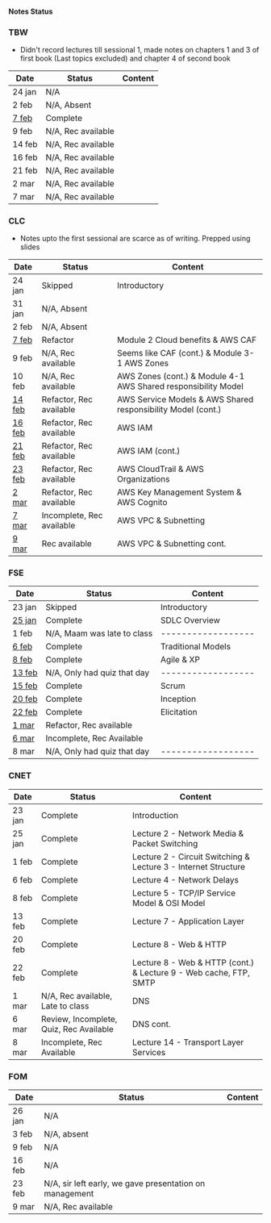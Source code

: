 #### Notes Status

### TBW
- Didn't record lectures till sessional 1, made notes on chapters 1 and 3 of first book (Last topics excluded) and chapter 4 of second book

| Date                                                                                            | Status             | Content |
| ----------------------------------------------------------------------------------------------- | ------------------ | ------- |
| 24 jan                                                                                          | N/A                |         |
| 2 feb                                                                                           | N/A, Absent        |         |
| [7 feb](https://github.com/4W4I5/Semester-4-Notes/blob/main/TBW/TBW%207%20Feb%2C%20%202023.md)| Complete           |         |
| 9 feb                                                                                           | N/A, Rec available |         |
| 14 feb                                                                                          | N/A, Rec available |         |
| 16 feb                                                                                          | N/A, Rec available |         |
| 21 feb                                                                                          | N/A, Rec available |         |
| 2 mar                                                                                           | N/A, Rec available |         |
| 7 mar                                                                                           | N/A, Rec available |         |

### CLC
- Notes upto the first sessional are scarce as of writing. Prepped using slides

| Date   | Status                    | Content                                                        |
| ------ | ------------------------- | -------------------------------------------------------------- |
| 24 jan | Skipped                   | Introductory                                                   |
| 31 jan | N/A, Absent               |                                                                |
| 2 feb  | N/A, Absent               |                                                                |
| [7 feb](https://github.com/4W4I5/Semester-4-Notes/blob/main/CLC/CLC%207%20Feb%2C%202023.md)  | Refactor                  | Module 2 Cloud benefits & AWS CAF                              |
| 9 feb  | N/A, Rec available        | Seems like CAF (cont.) & Module 3-1 AWS Zones                  |
| 10 feb | N/A, Rec available        | AWS Zones (cont.) & Module 4-1 AWS Shared responsibility Model |
| [14 feb](https://github.com/4W4I5/Semester-4-Notes/blob/main/CLC/CLC%2014%20Feb%2C%202023.md) | Refactor, Rec available   | AWS Service Models & AWS Shared responsibility Model (cont.)   |
| [16 feb](https://github.com/4W4I5/Semester-4-Notes/blob/main/CLC/CLC%2016%20Feb%2C%202023.md) | Refactor, Rec available   | AWS IAM                                                        |
| [21 feb](https://github.com/4W4I5/Semester-4-Notes/blob/main/CLC/CLC%2021%20Feb%2C%202023.md) | Refactor, Rec available   | AWS IAM (cont.)                                                |
| [23 feb](https://github.com/4W4I5/Semester-4-Notes/blob/main/CLC/CLC%2023%20Feb%2C%202023.md) | Refactor, Rec available   | AWS CloudTrail & AWS Organizations                             |
| [2 mar](https://github.com/4W4I5/Semester-4-Notes/blob/main/CLC/CLC%202%20Mar%2C%202023.md)  | Refactor, Rec available   | AWS Key Management System & AWS Cognito                        |
| [7 mar](https://github.com/4W4I5/Semester-4-Notes/blob/main/CLC/CLC%207%20Mar%2C%202023.md)  | Incomplete, Rec available | AWS VPC & Subnetting                                           |
| [9 mar](https://github.com/4W4I5/Semester-4-Notes/blob/main/CLC/CLC%209%20Mar%2C%202023.md)  | Rec available             | AWS VPC & Subnetting cont.                                  | 


### FSE
| Date   | Status                      | Content            |
| ------ | --------------------------- | ------------------ |
| 23 jan | Skipped                     | Introductory       |
| [25 jan](https://github.com/4W4I5/Semester-4-Notes/blob/main/FSE/FSE%2025%20Jan%2C%202023%20(SDLC).md) | Complete                    | SDLC Overview      |
| 1 feb  | N/A, Maam was late to class | ------------------ |
| [6 feb](https://github.com/4W4I5/Semester-4-Notes/blob/main/FSE/FSE%206%20Feb%2C%202023%20(Traditional%20Models).md)  | Complete                    | Traditional Models |
| [8 feb](https://github.com/4W4I5/Semester-4-Notes/blob/main/FSE/FSE%208%20Feb%2C%202023%20(Agile%20%26%20XP%20Programming).md)  | Complete                    | Agile & XP         |
| [13 feb](https://github.com/4W4I5/Semester-4-Notes/blob/main/FSE/FSE%2013%20Feb%2C%202023%20(Scrum).md) | N/A, Only had quiz that day | ------------------ |
| [15 feb](https://github.com/4W4I5/Semester-4-Notes/blob/main/FSE/FSE%2015%20Feb%2C%202023%20(Scrum).md) | Complete                    | Scrum              |
| [20 feb](https://github.com/4W4I5/Semester-4-Notes/blob/main/FSE/FSE%2020%20Feb%2C%202023%20(Scrum).md) | Complete                    | Inception          |
| [22 feb](https://github.com/4W4I5/Semester-4-Notes/blob/main/FSE/FSE%2022%20Feb%2C%202023%20(Scrum).md) | Complete                    | Elicitation        |
| [1 mar](https://github.com/4W4I5/Semester-4-Notes/blob/main/FSE/FSE%201%20Mar%2C%202023.md)  | Refactor, Rec available     |                    |
| [6 mar](https://github.com/4W4I5/Semester-4-Notes/blob/main/FSE/FSE%206%20Mar%2C%202023.md)  | Incomplete, Rec Available   |                    |
| 8 mar  | N/A, Only had quiz that day | ------------------ |

### CNET
| Date   | Status                                  | Content                                                           |
| ------ | --------------------------------------- | ----------------------------------------------------------------- |
| 23 jan | Complete                                | Introduction                                                      |
| 25 jan | Complete                                | Lecture 2 - Network Media & Packet Switching                      |
| 1 feb  | Complete                                | Lecture 2 - Circuit Switching & Lecture 3 - Internet Structure    |
| 6 feb  | Complete                                | Lecture 4 - Network Delays                                        |
| 8 feb  | Complete                                | Lecture 5 - TCP/IP Service Model & OSI Model                      |
| 13 feb | Complete                                | Lecture 7 - Application Layer                                     |
| 20 feb | Complete                                | Lecture 8 - Web & HTTP                                            |
| 22 feb | Complete                                | Lecture 8 - Web & HTTP (cont.) & Lecture 9 - Web cache, FTP, SMTP |
| 1 mar  | N/A, Rec available, Late to class       | DNS                                                               |
| 6 mar  | Review, Incomplete, Quiz, Rec Available | DNS cont.                                                         |
| 8 mar  | Incomplete, Rec Available                           | Lecture 14 - Transport Layer Services                             | 

### FOM
| Date   | Status                                                  | Content |
| ------ | ------------------------------------------------------- | ------- |
| 26 jan | N/A                                                     |         |
| 3 feb  | N/A, absent                                             |         |
| 9 feb  | N/A                                                     |         |
| 16 feb | N/A                                                     |         |
| 23 feb | N/A, sir left early, we gave presentation on management |         |
| 9 mar  | N/A, Rec available                                      |         |

